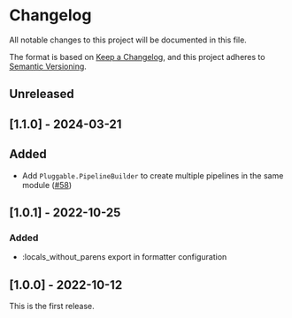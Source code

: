 # Changelog

All notable changes to this project will be documented in this file.

The format is based on [Keep a Changelog](https://keepachangelog.com/en/1.0.0/),
and this project adheres to [Semantic Versioning](https://semver.org/spec/v2.0.0.html).

## Unreleased

<!-- Add your changelog entry to the relevant subsection -->

<!-- ### Added | Changed | Deprecated | Removed | Fixed | Security -->

<!-- No new entries below this line! -->

## [1.1.0] - 2024-03-21

## Added

- Add `Pluggable.PipelineBuilder` to create multiple pipelines in the same module ([#58](https://github.com/mruoss/pluggable/pull/58))

## [1.0.1] - 2022-10-25

### Added

- :locals_without_parens export in formatter configuration

## [1.0.0] - 2022-10-12

This is the first release.
